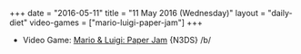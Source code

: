 +++
date = "2016-05-11"
title = "11 May 2016 (Wednesday)"
layout = "daily-diet"
video-games = ["mario-luigi-paper-jam"]
+++

<ul>
<li class="entry video-games">Video Game: <a href="/video-games/mario-luigi-paper-jam">Mario & Luigi: Paper Jam</a> {N3DS} /b/</li>
</ul>